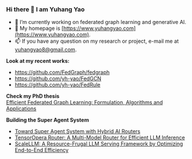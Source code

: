 ### Hi there 👋 I am Yuhang Yao

- 🔭 I’m currently working on federated graph learning and generative AI.
- 💬 My homepage is [https://www.yuhangyao.com](https://www.yuhangyao.com).
- 📫 If you have any question on my research or project, e-mail me at yuhangyao8@gmail.com.

**Look at my recent works:**  
- https://github.com/FedGraph/fedgraph 
- https://github.com/yh-yao/FedGCN  
- https://github.com/yh-yao/FedRule

**Check my PhD thesis**  
[Efficient Federated Graph Learning: Formulation, Algorithms and Applications](https://search.proquest.com/openview/4bb9fbce845daaae61eb23d0ae855d0c/1%3Fpq-origsite%3Dgscholar%26cbl%3D18750%26diss%3Dy&ved=2ahUKEwjUpIG_ltaNAxXtOTQIHfy_HAEQFnoECBkQAQ&usg=AOvVaw2_bcyzNtrWoQ2sRRMqCoWh)

**Building the Super Agent System**  
- [Toward Super Agent System with Hybrid AI Routers](https://arxiv.org/abs/2504.10519)  
- [TensorOpera Router: A Multi-Model Router for Efficient LLM Inference](https://arxiv.org/abs/2408.12320)  
- [ScaleLLM: A Resource-Frugal LLM Serving Framework by Optimizing End-to-End Efficiency](https://arxiv.org/abs/2408.00008)
